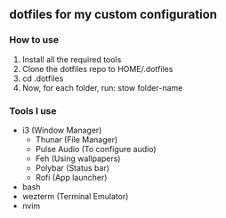 ## dotfiles for my custom configuration

### How to use
1. Install all the required tools
2. Clone the dotfiles repo to HOME/.dotfiles
3. cd .dotfiles
4. Now, for each folder, run: stow folder-name

### Tools I use
- i3 (Window Manager)
  - Thunar (File Manager)
  - Pulse Audio (To configure audio)
  - Feh (Using wallpapers)
  - Polybar (Status bar)
  - Rofi (App launcher)
- bash
- wezterm (Terminal Emulator)
- nvim
